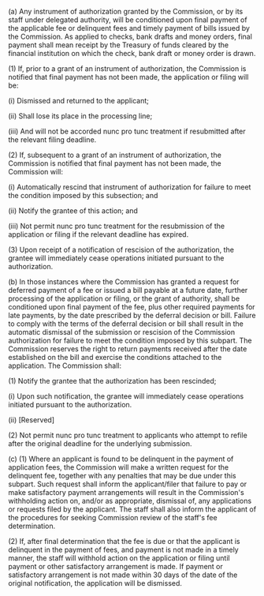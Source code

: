 (a) Any instrument of authorization granted by the Commission, or by its staff under delegated authority, will be conditioned upon final payment of the applicable fee or delinquent fees and timely payment of bills issued by the Commission. As applied to checks, bank drafts and money orders, final payment shall mean receipt by the Treasury of funds cleared by the financial institution on which the check, bank draft or money order is drawn.

(1) If, prior to a grant of an instrument of authorization, the Commission is notified that final payment has not been made, the application or filing will be:

(i) Dismissed and returned to the applicant;
              

(ii) Shall lose its place in the processing line;

(iii) And will not be accorded nunc pro tunc treatment if resubmitted after the relevant filing deadline.

(2) If, subsequent to a grant of an instrument of authorization, the Commission is notified that final payment has not been made, the Commission will:

(i) Automatically rescind that instrument of authorization for failure to meet the condition imposed by this subsection; and

(ii) Notify the grantee of this action; and

(iii) Not permit nunc pro tunc treatment for the resubmission of the application or filing if the relevant deadline has expired.

(3) Upon receipt of a notification of rescision of the authorization, the grantee will immediately cease operations initiated pursuant to the authorization.

(b) In those instances where the Commission has granted a request for deferred payment of a fee or issued a bill payable at a future date, further processing of the application or filing, or the grant of authority, shall be conditioned upon final payment of the fee, plus other required payments for late payments, by the date prescribed by the deferral decision or bill. Failure to comply with the terms of the deferral decision or bill shall result in the automatic dismissal of the submission or rescision of the Commission authorization for failure to meet the condition imposed by this subpart. The Commission reserves the right to return payments received after the date established on the bill and exercise the conditions attached to the application. The Commission shall:

(1) Notify the grantee that the authorization has been rescinded;

(i) Upon such notification, the grantee will immediately cease operations initiated pursuant to the authorization.

 (ii) [Reserved]

(2) Not permit nunc pro tunc treatment to applicants who attempt to refile after the original deadline for the underlying submission.

(c) (1) Where an applicant is found to be delinquent in the payment of application fees, the Commission will make a written request for the delinquent fee, together with any penalties that may be due under this subpart. Such request shall inform the applicant/filer that failure to pay or make satisfactory payment arrangements will result in the Commission's withholding action on, and/or as appropriate, dismissal of, any applications or requests filed by the applicant. The staff shall also inform the applicant of the procedures for seeking Commission review of the staff's fee determination.

(2) If, after final determination that the fee is due or that the applicant is delinquent in the payment of fees, and payment is not made in a timely manner, the staff will withhold action on the application or filing until payment or other satisfactory arrangement is made. If payment or satisfactory arrangement is not made within 30 days of the date of the original notification, the application will be dismissed.

